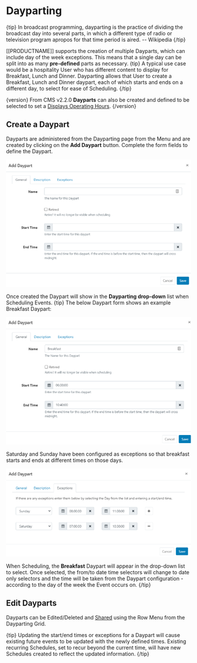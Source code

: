 <!--toc=scheduling-->
# Dayparting

{tip}
In broadcast programming, dayparting is the practice of dividing the broadcast day into several parts, in which a different type of radio or television program apropos for that time period is aired.
-- Wikipedia
{/tip}

[[PRODUCTNAME]] supports the creation of multiple Dayparts, which can include day of the week exceptions. This means that a single day can be split into as many **pre-defined** parts as necessary.
{tip}
A typical use case would be a hospitality User who has different content to display for Breakfast, Lunch and Dinner. Dayparting allows that User to create a Breakfast, Lunch and Dinner daypart, each of which starts and ends on a different day, to select for ease of Scheduling.
{/tip}

{version}
From CMS v2.2.0 **Dayparts** can also be created and defined to be selected to set a [Displays Operating Hours](displays_settings.html).
{/version}

## Create a Daypart

Dayparts are administered from the Dayparting page from the Menu and are created by clicking on the **Add Daypart** button. Complete the form fields to define the Daypart.

![Add Dayparts](img/v3_schedule_dayparts.png)

Once created the Daypart will show in the **Dayparting drop-down** list when Scheduling Events.
{tip}
The below Daypart form shows an example Breakfast Daypart:

![Exanple Breakfast Daypart](img/v3_scheduling_daypart_form.png)

Saturday and Sunday have been configured as exceptions so that breakfast starts and ends at different times on those days.

![Daypart form exceptions tab](img/v3_scheduling_daypart_form_exceptions.png)

When Scheduling, the **Breakfast** Daypart will appear in the drop-down list to select. Once selected, the from/to date time selectors will change to date only selectors and the time will be taken from the Daypart configuration - according to the day of the week the Event occurs on.
{/tip}

## Edit Dayparts

Dayparts can be Edited/Deleted and [Shared](users_features_and_sharing.html) using the Row Menu from the Dayparting Grid.

{tip}
Updating the start/end times or exceptions for a Daypart will cause existing future events to be updated with the newly defined times. Existing recurring Schedules, set to recur beyond the current time, will have new Schedules created to reflect the updated information.
{/tip}